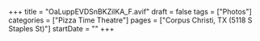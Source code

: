 +++
title = "OaLuppEVDSnBKZilKA_F.avif"
draft = false
tags = ["Photos"]
categories = ["Pizza Time Theatre"]
pages = ["Corpus Christi, TX (5118 S Staples St)"]
startDate = ""
+++
